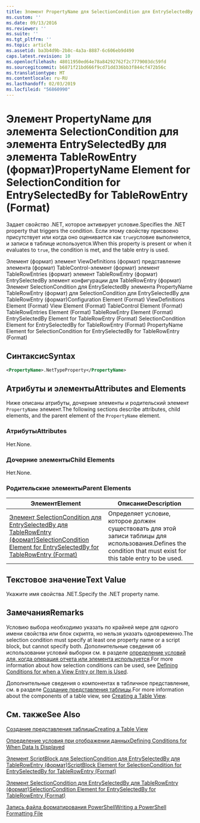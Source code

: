 ```yaml
---
title: Элемент PropertyName для SelectionCondition для EntrySelectedBy для TableRowEntry (формат) | Документация Майкрософт
ms.custom: ''
ms.date: 09/13/2016
ms.reviewer: ''
ms.suite: ''
ms.tgt_pltfrm: ''
ms.topic: article
ms.assetid: ba3b4d9b-2b8c-4a3a-8887-6c606eb9d490
caps.latest.revision: 10
ms.openlocfilehash: 48011950ed64e78a84292762f2c7779003dc59fd
ms.sourcegitcommit: b6871f21bd666f9cd71dd336bb3f844cf472b56c
ms.translationtype: MT
ms.contentlocale: ru-RU
ms.lasthandoff: 02/03/2019
ms.locfileid: "56860990"
---
```

# <a name="propertyname-element-for-selectioncondition-for-entryselectedby-for-tablerowentry-format"></a><span data-ttu-id="99ef4-102">Элемент PropertyName для элемента SelectionCondition для элемента EntrySelectedBy для элемента TableRowEntry (формат)</span><span class="sxs-lookup"><span data-stu-id="99ef4-102">PropertyName Element for SelectionCondition for EntrySelectedBy for TableRowEntry (Format)</span></span>

<span data-ttu-id="99ef4-103">Задает свойство .NET, которое активирует условие.</span><span class="sxs-lookup"><span data-stu-id="99ef4-103">Specifies the .NET property that triggers the condition.</span></span> <span data-ttu-id="99ef4-104">Если этому свойству присвоено присутствует или когда оно оценивается как `true`условие выполняется, и записи в таблице используется.</span><span class="sxs-lookup"><span data-stu-id="99ef4-104">When this property is present or when it evaluates to `true`, the condition is met, and the table entry is used.</span></span>

<span data-ttu-id="99ef4-105">Элемент (формат) элемент ViewDefinitions (формат) представление элемента (формат) TableControl-элемент (формат) элемент TableRowEntries (формат) элемент TableRowEntry (формат) EntrySelectedBy элемент конфигурации для TableRowEntry (формат) Элемент SelectionCondition для EntrySelectedBy элемента PropertyName TableRowEntry (формат) для SelectionCondition для EntrySelectedBy для TableRowEntry (формат)</span><span class="sxs-lookup"><span data-stu-id="99ef4-105">Configuration Element (Format) ViewDefinitions Element (Format) View Element (Format) TableControl Element (Format) TableRowEntries Element (Format) TableRowEntry Element (Format) EntrySelectedBy Element for TableRowEntry (Format) SelectionCondition Element for EntrySelectedBy for TableRowEntry (Format) PropertyName Element for SelectionCondition for EntrySelectedBy for TableRowEntry (Format)</span></span>

## <a name="syntax"></a><span data-ttu-id="99ef4-106">Синтаксис</span><span class="sxs-lookup"><span data-stu-id="99ef4-106">Syntax</span></span>

```xml
<PropertyName>.NetTypeProperty</PropertyName>
```

## <a name="attributes-and-elements"></a><span data-ttu-id="99ef4-107">Атрибуты и элементы</span><span class="sxs-lookup"><span data-stu-id="99ef4-107">Attributes and Elements</span></span>

<span data-ttu-id="99ef4-108">Ниже описаны атрибуты, дочерние элементы и родительский элемент `PropertyName` элемент.</span><span class="sxs-lookup"><span data-stu-id="99ef4-108">The following sections describe attributes, child elements, and the parent element of the `PropertyName` element.</span></span>

### <a name="attributes"></a><span data-ttu-id="99ef4-109">Атрибуты</span><span class="sxs-lookup"><span data-stu-id="99ef4-109">Attributes</span></span>

<span data-ttu-id="99ef4-110">Нет.</span><span class="sxs-lookup"><span data-stu-id="99ef4-110">None.</span></span>

### <a name="child-elements"></a><span data-ttu-id="99ef4-111">Дочерние элементы</span><span class="sxs-lookup"><span data-stu-id="99ef4-111">Child Elements</span></span>

<span data-ttu-id="99ef4-112">Нет.</span><span class="sxs-lookup"><span data-stu-id="99ef4-112">None.</span></span>

### <a name="parent-elements"></a><span data-ttu-id="99ef4-113">Родительские элементы</span><span class="sxs-lookup"><span data-stu-id="99ef4-113">Parent Elements</span></span>

|<span data-ttu-id="99ef4-114">Элемент</span><span class="sxs-lookup"><span data-stu-id="99ef4-114">Element</span></span>|<span data-ttu-id="99ef4-115">Описание</span><span class="sxs-lookup"><span data-stu-id="99ef4-115">Description</span></span>|
|-------------|-----------------|
|[<span data-ttu-id="99ef4-116">Элемент SelectionCondition для EntrySelectedBy для TableRowEntry (формат)</span><span class="sxs-lookup"><span data-stu-id="99ef4-116">SelectionCondition Element for EntrySelectedBy for TableRowEntry (Format)</span></span>](./selectioncondition-element-for-entryselectedby-for-tablecontrol-format.md)|<span data-ttu-id="99ef4-117">Определяет условие, которое должен существовать для этой записи таблицы для использования.</span><span class="sxs-lookup"><span data-stu-id="99ef4-117">Defines the condition that must exist for this table entry to be used.</span></span>|

## <a name="text-value"></a><span data-ttu-id="99ef4-118">Текстовое значение</span><span class="sxs-lookup"><span data-stu-id="99ef4-118">Text Value</span></span>

<span data-ttu-id="99ef4-119">Укажите имя свойства .NET.</span><span class="sxs-lookup"><span data-stu-id="99ef4-119">Specify the .NET property name.</span></span>

## <a name="remarks"></a><span data-ttu-id="99ef4-120">Замечания</span><span class="sxs-lookup"><span data-stu-id="99ef4-120">Remarks</span></span>

<span data-ttu-id="99ef4-121">Условию выбора необходимо указать по крайней мере для одного имени свойства или блок скрипта, но нельзя указать одновременно.</span><span class="sxs-lookup"><span data-stu-id="99ef4-121">The selection condition must specify at least one property name or a script block, but cannot specify both.</span></span> <span data-ttu-id="99ef4-122">Дополнительные сведения об использовании условий выборки см. в разделе [определение условий для, когда операция отчета или элемента используется](./defining-conditions-for-displaying-data.md).</span><span class="sxs-lookup"><span data-stu-id="99ef4-122">For more information about how selection conditions can be used, see [Defining Conditions for when a View Entry or Item is Used](./defining-conditions-for-displaying-data.md).</span></span>

<span data-ttu-id="99ef4-123">Дополнительные сведения о компонентах в табличное представление, см. в разделе [Создание представления таблицы](./creating-a-table-view.md).</span><span class="sxs-lookup"><span data-stu-id="99ef4-123">For more information about the components of a table view, see [Creating a Table View](./creating-a-table-view.md).</span></span>

## <a name="see-also"></a><span data-ttu-id="99ef4-124">См. также</span><span class="sxs-lookup"><span data-stu-id="99ef4-124">See Also</span></span>

[<span data-ttu-id="99ef4-125">Создание представления таблицы</span><span class="sxs-lookup"><span data-stu-id="99ef4-125">Creating a Table View</span></span>](./creating-a-table-view.md)

[<span data-ttu-id="99ef4-126">Определение условия при отображении данных</span><span class="sxs-lookup"><span data-stu-id="99ef4-126">Defining Conditions for When Data Is Displayed</span></span>](./defining-conditions-for-displaying-data.md)

[<span data-ttu-id="99ef4-127">Элемент ScriptBlock для SelectionCondition для EntrySelectedBy для TableRowEntry (формат)</span><span class="sxs-lookup"><span data-stu-id="99ef4-127">ScriptBlock Element for SelectionCondition for EntrySelectedBy for TableRowEntry (Format)</span></span>](./scriptblock-element-for-selectioncondition-for-entryselectedby-for-tablecontrol-format.md)

[<span data-ttu-id="99ef4-128">Элемент SelectionCondition для EntrySelectedBy для TableRowEntry (формат)</span><span class="sxs-lookup"><span data-stu-id="99ef4-128">SelectionCondition Element for EntrySelectedBy for TableRowEntry (Format)</span></span>](./selectioncondition-element-for-entryselectedby-for-tablecontrol-format.md)

[<span data-ttu-id="99ef4-129">Запись файла форматирования PowerShell</span><span class="sxs-lookup"><span data-stu-id="99ef4-129">Writing a PowerShell Formatting File</span></span>](./writing-a-powershell-formatting-file.md)
